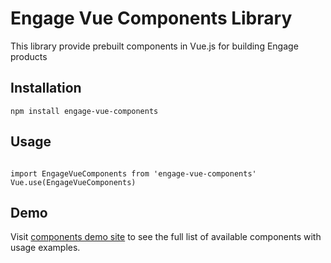# Engage Vue Components Library

This library provide prebuilt components in Vue.js for building Engage products

## Installation
```
npm install engage-vue-components
```

## Usage
```

import EngageVueComponents from 'engage-vue-components'
Vue.use(EngageVueComponents)

``` 

## Demo
Visit [components demo site](https://components.engagelabs.co/)  to see the full list of available components with usage examples.